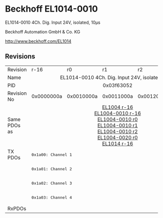 # Beckhoff EL1014-0010

EL1014-0010 4Ch. Dig. Input 24V, isolated, 10µs

Beckhoff Automation GmbH & Co. KG

http://www.beckhoff.com/EL1014

## Revisions
<table>
<tr >
<td>Revision</td>
<td>r-16</td>
<td>r0</td>
<td>r1</td>
<td>r2</td>
<td>r3</td>
</tr>
<tr >
<td>Name</td>
<td colspan=5 align="center">EL1014-0010 4Ch. Dig. Input 24V, isolated, 10µs</td>
</tr>
<tr >
<td>PID</td>
<td colspan=5 align="center">0x03f63052</td>
</tr>
<tr >
<td>Revision No</td>
<td>0x0000000a</td>
<td>0x0010000a</td>
<td>0x0011000a</td>
<td>0x0012000a</td>
<td>0x0013000a</td>
</tr>
<tr >
<td>Same PDOs as</td>
<td colspan=5 align="center"><a href="EL1004">EL1004 r-16</a><br/><a href="EL1004-0010">EL1004-0010 r-16</a><br/><a href="EL1004-0010">EL1004-0010 r0</a><br/><a href="EL1004-0010">EL1004-0010 r1</a><br/><a href="EL1004-0010">EL1004-0010 r2</a><br/><a href="EL1004-0020">EL1004-0020 r0</a><br/><a href="EL1014">EL1014 r-16</a></td>
</tr>
<tr class="txpdo pdosection">
<td rowspan=4 valign=top>TX PDOs</td>
<td colspan=5 align="left"><pre>0x1a00: Channel 1</pre></td>
<td></td>
</tr>
<tr class="txpdo pdosection">
<td colspan=5 align="left"><pre>0x1a01: Channel 2</pre></td>
</tr>
<tr class="txpdo pdosection">
<td colspan=5 align="left"><pre>0x1a02: Channel 3</pre></td>
</tr>
<tr class="txpdo pdosection">
<td colspan=5 align="left"><pre>0x1a03: Channel 4</pre></td>
</tr>
<tr >
<td>RxPDOs</td>
<td colspan=5 align="left"></td>
</tr>
</table>
